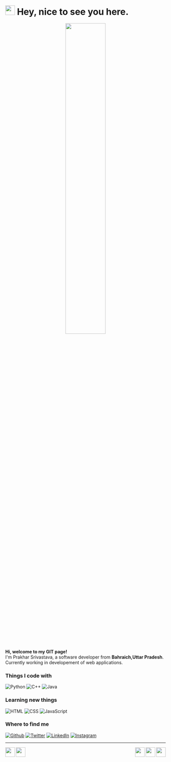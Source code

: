 <h1><img src="https://assets1.lottiefiles.com/packages/lf20_rnfwc4vj.json" width="30"/> Hey, nice to see you here.</h1>
<!--https://raw.githubusercontent.com/ami-jugjug/ami-jugjug/main/coding-freak.gif-->
<!-- https://emojis.slackmojis.com/emojis/images/1531849430/4246/blob-sunglasses.gif?1531849430-->
<p align = "center">
    <img src = "https://media1.tenor.com/images/cd37fa49c983ac905df0016fd5b6a2ee/tenor.gif?itemid=13165216" width = "400" style = "display: block;margin-left: auto;margin-right: auto;width: 50%;"/>
</p>
<p>
    <strong>Hi, welcome to my GIT page!</strong> </br> I'm Prakhar Srivastava, a software developer from <b>Bahraich,Uttar Pradesh</b>.</br>
    Currently working in developement of web applications.
</p>
<h3>
   Things I code with
</h3>
<p>
  <img alt="Python" src="https://img.shields.io/badge/Python-%20-lightgrey" />
  <img alt="C++" src="https://img.shields.io/badge/C++-%20-red" />
  <img alt="Java" src="https://img.shields.io/badge/Java-%20-yellow" />
</p>
<h3>
   Learning new things
</h3>
<p>
  <img alt="HTML" src="https://img.shields.io/badge/HTML-%20-yellow" />
  <img alt="CSS" src="https://img.shields.io/badge/CSS-%20-aqua" />
  <img alt="JavaScript" src="https://img.shields.io/badge/JavaScript-%20-crimson" />
	</p>
<h3>Where to find me</h3>
<p>
	 <a href="https://github.com/amijugjug" target="_blank"><img alt="Github" src="https://img.shields.io/badge/GitHub-%2312100E.svg?&style=for-the-badge&logo=Github&logoColor=white" /></a> <a href="https://twitter.com/amijugjug" target="_blank"><img alt="Twitter" src="https://img.shields.io/badge/twitter-%231DA1F2.svg?&style=for-the-badge&logo=twitter&logoColor=white" /></a> <a href="https://www.linkedin.com/in/amijugjug" target="_blank"><img alt="LinkedIn" src="https://img.shields.io/badge/linkedin-%230077B5.svg?&style=for-the-badge&logo=linkedin&logoColor=white" /></a> <a href="https://www.instagram.com/amijugjug" target="_blank"><img alt="Instagram" src="https://img.shields.io/badge/instagram-%230077B5.svg?&style=for-the-badge&logo=instagram&logoColor=purple" /></a>
</p>

------------
<p align='center'>
    <img width="30"  align='left' src="https://media1.giphy.com/media/du3J3cXyzhj75IOgvA/giphy.gif?cid=ecf05e47606xz337xsmht436z15o6q5lfdqfmid86fp0j5qc&rid=giphy.gif">
    <img width="30"  align='right' src="https://media.giphy.com/media/KAq5w47R9rmTuvWOWa/giphy.gif">
    <img width="30"  align='right'  src="https://user-images.githubusercontent.com/42747200/46140125-da084900-c26d-11e8-8ea7-c45ae6306309.png">
    <img width="30"  align='left' src="https://media2.giphy.com/media/SS8CV2rQdlYNLtBCiF/giphy.gif">
    <img width="30"  align='right' src="https://media.giphy.com/media/26n7b7PjSOZJwVCmY/giphy.gif">
</p>

